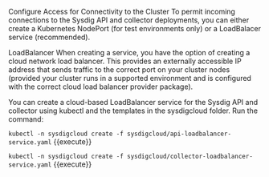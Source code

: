 Configure Access for Connectivity to the Cluster 
To permit incoming connections to the Sysdig API and collector deployments, you can either create a Kubernetes NodePort (for test environments only) or a LoadBalacer service (recommended). 

LoadBalancer 
When creating a service, you have the option of creating a cloud network load balancer. This provides an externally accessible IP address that sends traffic to the correct port on your cluster nodes (provided your cluster runs in a supported environment and is configured with the correct cloud load balancer provider package).

You can create a cloud-based LoadBalancer service for the Sysdig API and collector using kubectl and the templates in the sysdigcloud folder.
Run the command: 

`kubectl -n sysdigcloud create -f sysdigcloud/api-loadbalancer-service.yaml` {{execute}}

`kubectl -n sysdigcloud create -f sysdigcloud/collector-loadbalancer-service.yaml` {{execute}}
